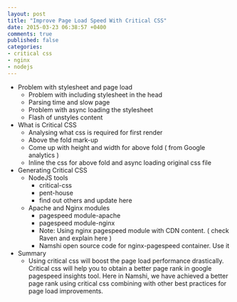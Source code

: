 ```yaml
---
layout: post
title: "Improve Page Load Speed With Critical CSS"
date: 2015-03-23 06:38:57 +0400
comments: true
published: false
categories: 
- critical css
- nginx
- nodejs
---
```


- Problem with stylesheet and page load
	+ Problem with including stylesheet in the head
	+ Parsing time and slow page
	+ Problem with async loading the stylesheet
	+ Flash of unstyles content
- What is Critical CSS
	+ Analysing what css is required for first render
	+ Above the fold mark-up
	+ Come up with height and width for above fold ( from Google analytics )
	+ Inline the css for above fold and async loading original css file
- Generating Critical CSS
	+ NodeJS tools
		+ critical-css
		+ pent-house
		+ find out others and update here
	+ Apache and Nginx modules
		+ pagespeed module-apache
		+ pagespeed module-nginx
		+ Note: Using nginx pagespeed module with CDN content. ( check Raven and explain here )
		+ Namshi open source code for nginx-pagespeed container. Use it
- Summary
	+ Using critical css will boost the page load performance drastically. Critical css will help you to obtain a better page rank in google pagespeed insights tool. Here in Namshi, we have achieved a better page rank using critical css combining with other best practices for page load improvements.	  	
